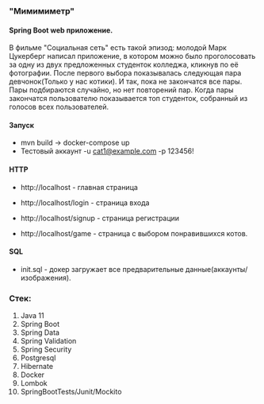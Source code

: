 ### "Мимимиметр"
#### Spring Boot web приложение.
В фильме "Социальная сеть" есть такой эпизод: молодой Марк Цукерберг 
написал приложение, в котором можно было проголосовать за одну из двух 
предложенных студенток колледжа, кликнув по её фотографии. После первого 
выбора показывалась следующая пара девчонок(Только у нас котики). И так, пока не закончатся все пары.
Пары подбираются случайно, но нет повторений пар. Когда пары закончатся 
пользователю показывается топ студенток, собранный из голосов всех пользователей.

#### Запуск

- mvn build -> docker-compose up
- Тестовый аккаунт -u cat1@example.com -p 123456!

#### HTTP

- http://localhost - главная страница

- http://localhost/login - страница входа

- http://localhost/signup - страница регистрации

- http://localhost/game - страница с выбором понравившихся котов.

#### SQL

- init.sql - докер загружает все предварительные данные(аккаунты/изображения).

### Стек:
1) Java 11
2) Spring Boot
3) Spring Data
4) Spring Validation
5) Spring Security
6) Postgresql
7) Hibernate
8) Docker
9) Lombok
10) SpringBootTests/Junit/Mockito

